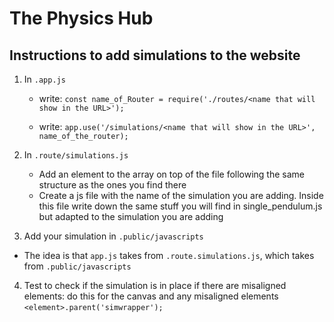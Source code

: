 # The Physics Hub

## Instructions to add simulations to the website

1. In `.app.js`
	- write:
	    `const name_of_Router = require('./routes/<name that will show in the URL>');`

	- write:
	    `app.use('/simulations/<name that will show in the URL>', name_of_the_router);`

2. In `.route/simulations.js`
	- Add an element to the array on top of the file following the same structure as the ones you find there
	- Create a js file with the name of the simulation you are adding. Inside this file write down the same stuff you will find in single_pendulum.js but adapted to the simulation you are adding

3. Add your simulation in `.public/javascripts`


- The idea is that `app.js` takes from `.route.simulations.js`, which takes from `.public/javascripts`

4. Test to check if the simulation is in place
    if there are misaligned elements:
		do this for the canvas and any misaligned elements
		`<element>.parent('simwrapper');`

